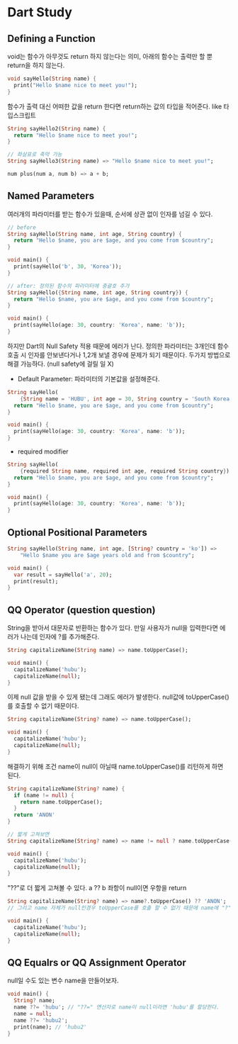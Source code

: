 # Dart Study

## Defining a Function

void는 함수가 아무것도 return 하지 않는다는 의미, 아래의 함수는 출력만 할 뿐 return을 하지 않는다. 
```dart
void sayHello(String name) {
  print("Hello $name nice to meet you!");
}
```

함수가 출력 대신 어떠한 값을 return 한다면 return하는 값의 타입을 적어준다. like 타입스크립트

```dart
String sayHello2(String name) {
  return "Hello $name nice to meet you!";
}

// 화살표로 축약 가능
String sayHello3(String name) => "Hello $name nice to meet you!";

num plus(num a, num b) => a + b;
```

## Named Parameters

여러개의 파라미터를 받는 함수가 있을때, 순서에 상관 없이 인자를 넘길 수 있다.
```dart
// before
String sayHello(String name, int age, String country) {
  return "Hello $name, you are $age, and you come from $country";
}

void main() {
  print(sayHello('b', 30, 'Korea'));
}

// after: 정의된 함수의 파라미터에 중괄호 추가
String sayHello({String name, int age, String country}) {
  return "Hello $name, you are $age, and you come from $country";
}

void main() {
  print(sayHello(age: 30, country: 'Korea', name: 'b'));
}
```

하지만 Dart의 Null Safety 적용 때문에 에러가 난다. 정의한 파라미터는 3개인데 함수 호출 시
인자를 안보낸다거나 1,2개 보낼 경우에 문제가 되기 때문이다. 두가지 방법으로 해결 가능하다. (null safety에 걸릴 일 X)
+ Default Parameter: 파라미터의 기본값을 설정해준다.
```dart
String sayHello(
    {String name = 'HUBU', int age = 30, String country = 'South Korea'}) {
  return "Hello $name, you are $age, and you come from $country";
}

void main() {
  print(sayHello(age: 30, country: 'Korea', name: 'b'));
}
```

+ required modifier
```dart
String sayHello(
    {required String name, required int age, required String country}) {
  return "Hello $name, you are $age, and you come from $country";
}

void main() {
  print(sayHello(age: 30, country: 'Korea', name: 'b'));
}
```

## Optional Positional Parameters

```dart
String sayHello(String name, int age, [String? country = 'ko']) =>
    "Hello $name you are $age years old and from $country";

void main() {
  var result = sayHello('a', 20);
  print(result);
}
```

## QQ Operator (question question)

String을 받아서 대문자로 반환하는 함수가 있다. 만일 사용자가 null을 입력한다면 에러가 나는데 인자에 ?를 추가해준다.
```dart
String capitalizeName(String name) => name.toUpperCase();

void main() {
  capitalizeName('hubu');
  capitalizeName(null);
}
```

이제 null 값을 받을 수 있게 됐는데 그래도 에러가 발생한다. null값에 toUpperCase()를 호출할 수 없기 때문이다.
```dart
String capitalizeName(String? name) => name.toUpperCase();

void main() {
  capitalizeName('hubu');
  capitalizeName(null);
}
```

해결하기 위해 조건 name이 null이 아닐때 name.toUpperCase()를 리턴하게 하면 된다.
```dart
String capitalizeName(String? name) {
  if (name != null) {
    return name.toUpperCase();
  }
  return 'ANON'
}

// 짧게 고쳐보면
String capitalizeName(String? name) => name != null ? name.toUpperCase() : 'ANON';

void main() {
  capitalizeName('hubu');
  capitalizeName(null);
}
```

"??"로 더 짧게 고쳐볼 수 있다. a ?? b 좌항이 null이면 우항을 return
```dart
String capitalizeName(String? name) => name?.toUpperCase() ?? 'ANON';
// 그리고 name 자체가 null인경우 toUpperCase를 호출 할 수 없기 때문에 name에 "?"를 추가해준다.

void main() {
  capitalizeName('hubu');
  capitalizeName(null);
}
```

## QQ Equalrs or QQ Assignment Operator

null일 수도 있는 변수 name을 만들어보자.

```dart
void main() {
  String? name;
  name ??= 'hubu'; // "??=" 연산자로 name이 null이라면 'hubu'를 할당한다.
  name = null;
  name ??= 'hubu2';
  print(name); // 'hubu2'
}
```

